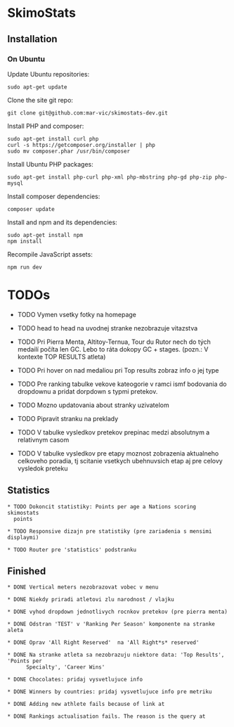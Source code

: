 # SkimoStats

## Installation

### On Ubuntu
Update Ubuntu repositories:
```
sudo apt-get update
```

Clone the site git repo:
```
git clone git@github.com:mar-vic/skimostats-dev.git
```

Install PHP and composer:
```
sudo apt-get install curl php
curl -s https://getcomposer.org/installer | php
sudo mv composer.phar /usr/bin/composer
```

Install Ubuntu PHP packages:
```
sudo apt-get install php-curl php-xml php-mbstring php-gd php-zip php-mysql
```

Install composer dependencies:
```
composer update
```

Install and npm and its dependencies:
```
sudo apt-get install npm
npm install
```

Recompile JavaScript assets:
```
npm run dev
```
# TODOs
* TODO Vymen vsetky fotky na homepage

* TODO head to head na uvodnej stranke nezobrazuje vitazstva

* TODO Pri Pierra Menta, Altitoy-Ternua, Tour du Rutor nech do tých medailí počíta
  len GC. Lebo to ráta dokopy GC + stages. (pozn.: V kontexte TOP RESULTS atleta)
  
* TODO Pri hover on nad medaliou pri Top results zobraz info o jej type

* TODO Pre ranking tabulke vekove kateogorie v ramci ismf bodovania do dropdownu a
  pridat dorpdown s typmi pretekov.

* TODO Mozno updatovania about stranky uzivatelom

* TODO Pipravit stranku na preklady

* TODO V tabulke vysledkov pretekov prepinac medzi absolutnym a relativnym casom

* TODO V tabulke vysledkov pre etapy moznost zobrazenia aktualneho celkoveho poradia,
    tj scitanie vsetkych ubehnuvsich etap aj pre celovy vysledok preteku

## Statistics
    * TODO Dokoncit statistiky: Points per age a Nations scoring skimostats
      points

    * TODO Responsive dizajn pre statistiky (pre zariadenia s mensimi displaymi)

    * TODO Router pre 'statistics' podstranku

## Finished
    * DONE Vertical meters nezobrazovat vobec v menu

    * DONE Niekdy priradi atletovi zlu narodnost / vlajku

    * DONE vyhod dropdown jednotlivych rocnkov pretekov (pre pierra menta)
 
    * DONE Odstran 'TEST' v 'Ranking Per Season' komponente na stranke aleta
  
    * DONE Oprav 'All Right Reserved'  na 'All Right*s* reserved'

    * DONE Na stranke atleta sa nezobrazuju niektore data: 'Top Results', 'Points per
          Specialty', 'Career Wins'

    * DONE Chocolates: pridaj vysvetlujuce info

    * DONE Winners by countries: pridaj vysvetlujuce info pre metriku

    * DONE Adding new athlete fails because of link at

    * DONE Rankings actualisation fails. The reason is the query at

